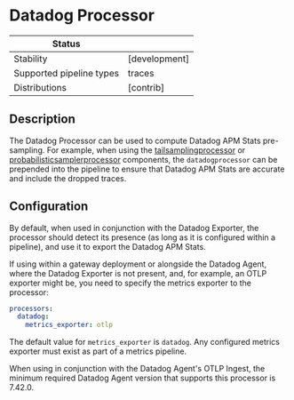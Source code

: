 # Datadog Processor

| Status                   |               |
|--------------------------|---------------|
| Stability                | [development] |
| Supported pipeline types | traces        |
| Distributions            | [contrib]     |

## Description

The Datadog Processor can be used to compute Datadog APM Stats pre-sampling. For example, when using the [tailsamplingprocessor](https://github.com/open-telemetry/opentelemetry-collector-contrib/tree/main/processor/tailsamplingprocessor#tail-sampling-processor) or [probabilisticsamplerprocessor](https://github.com/open-telemetry/opentelemetry-collector-contrib/tree/main/processor/probabilisticsamplerprocessor) components, the `datadogprocessor` can be prepended into the pipeline to ensure that Datadog APM Stats are accurate and include the dropped traces.

## Configuration

By default, when used in conjunction with the Datadog Exporter, the processor should detect its presence (as long as it is configured within a pipeline), and use it to export the Datadog APM Stats.

If using within a gateway deployment or alongside the Datadog Agent, where the Datadog Exporter is not present, and, for example, an OTLP exporter might be, you need to specify the metrics exporter to the processor:

```yaml
processors:
  datadog:
    metrics_exporter: otlp
```

The default value for `metrics_exporter` is `datadog`. Any configured metrics exporter must exist as part of a metrics pipeline.

When using in conjunction with the Datadog Agent's OTLP Ingest, the minimum required Datadog Agent version that supports this processor is 7.42.0.
